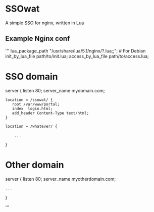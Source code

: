 SSOwat
======

A simple SSO for nginx, written in Lua

Example Nginx conf
------------------

'''
lua_package_path "/usr/share/lua/5.1/nginx/?.lua;;"; # For Debian
init_by_lua_file path/to/init.lua;
access_by_lua_file path/to/access.lua;

# SSO domain
server {
    listen 80;
    server_name  mydomain.com;

    location = /ssowat/ {
       root /var/www/portal;
       index  login.html;
       add_header Content-Type text/html;
    }

    location = /whatever/ {

        ...

}

# Other domain
server {
    listen 80;
    server_name myotherdomain.com;

    ...

}

'''
